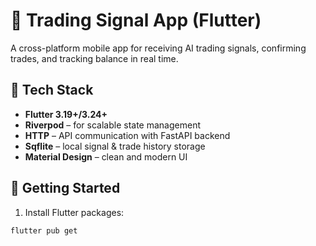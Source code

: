 # 📱 Trading Signal App (Flutter)

A cross-platform mobile app for receiving AI trading signals, confirming trades, and tracking balance in real time.

## 🔧 Tech Stack

- **Flutter 3.19+/3.24+**
- **Riverpod** – for scalable state management
- **HTTP** – API communication with FastAPI backend
- **Sqflite** – local signal & trade history storage
- **Material Design** – clean and modern UI

## 🚀 Getting Started

1. Install Flutter packages:

```bash
flutter pub get
```

```

```
